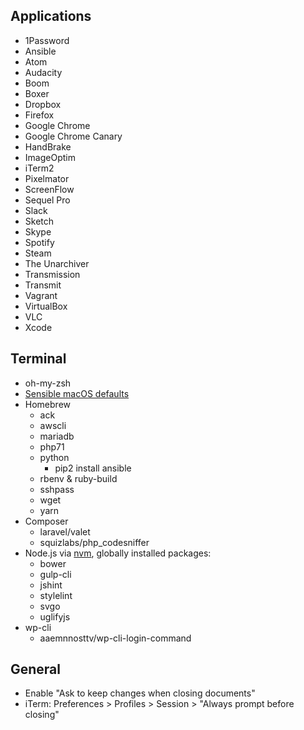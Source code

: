 ## Applications

* 1Password
* Ansible
* Atom
* Audacity
* Boom
* Boxer
* Dropbox
* Firefox
* Google Chrome
* Google Chrome Canary
* HandBrake
* ImageOptim
* iTerm2
* Pixelmator
* ScreenFlow
* Sequel Pro
* Slack
* Sketch
* Skype
* Spotify
* Steam
* The Unarchiver
* Transmission
* Transmit
* Vagrant
* VirtualBox
* VLC
* Xcode

## Terminal

* oh-my-zsh
* [Sensible macOS defaults](https://github.com/mathiasbynens/dotfiles/blob/master/.macos)
* Homebrew
  * ack
  * awscli
  * mariadb
  * php71
  * python
    * pip2 install ansible
  * rbenv & ruby-build
  * sshpass
  * wget
  * yarn
* Composer
  * laravel/valet
  * squizlabs/php_codesniffer
* Node.js via [nvm](https://github.com/creationix/nvm), globally installed packages:
  * bower
  * gulp-cli
  * jshint
  * stylelint
  * svgo
  * uglifyjs
* wp-cli
  * aaemnnosttv/wp-cli-login-command

## General

* Enable "Ask to keep changes when closing documents"
* iTerm: Preferences > Profiles > Session > "Always prompt before closing"
